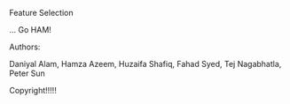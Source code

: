 Feature Selection

... Go HAM!

Authors:

Daniyal Alam, Hamza Azeem, Huzaifa Shafiq, Fahad Syed, Tej Nagabhatla, Peter Sun

Copyright!!!!!
